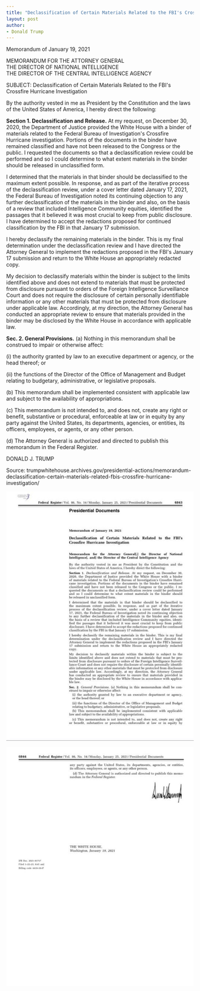 ```yaml
---
title: "Declassification of Certain Materials Related to the FBI's Crossfire Hurricane Investigation"
layout: post
author:
- Donald Trump
---
```


Memorandum of January 19, 2021

MEMORANDUM FOR THE ATTORNEY GENERAL<br>
THE DIRECTOR OF NATIONAL INTELLIGENCE<br>
THE DIRECTOR OF THE CENTRAL INTELLIGENCE AGENCY

SUBJECT: Declassification of Certain Materials Related to the FBI's Crossfire Hurricane Investigation

By the authority vested in me as President by the Constitution and the laws of the United States of America, I hereby direct the following:

**Section 1. Declassification and Release.** At my request, on December 30, 2020, the Department of Justice provided the White House with a binder of materials related to the Federal Bureau of Investigation's Crossfire Hurricane investigation. Portions of the documents in the binder have remained classified and have not been released to the Congress or the public. I requested the documents so that a declassification review could be performed and so I could determine to what extent materials in the binder should be released in unclassified form.

I determined that the materials in that binder should be declassified to the maximum extent possible. In response, and as part of the iterative process of the declassification review, under a cover letter dated January 17, 2021, the Federal Bureau of Investigation noted its continuing objection to any further declassification of the materials in the binder and also, on the basis of a review that included Intelligence Community equities, identified the passages that it believed it was most crucial to keep from public disclosure. I have determined to accept the redactions proposed for continued classification by the FBI in that January 17 submission.

I hereby declassify the remaining materials in the binder. This is my final determination under the declassification review and I have directed the Attorney General to implement the redactions proposed in the FBI's January 17 submission and return to the White House an appropriately redacted copy.

My decision to declassify materials within the binder is subject to the limits identified above and does not extend to materials that must be protected from disclosure pursuant to orders of the Foreign Intelligence Surveillance Court and does not require the disclosure of certain personally identifiable information or any other materials that must be protected from disclosure under applicable law. Accordingly, at my direction, the Attorney General has conducted an appropriate review to ensure that materials provided in the binder may be disclosed by the White House in accordance with applicable law.

**Sec. 2. General Provisions.** (a) Nothing in this memorandum shall be construed to impair or otherwise affect:

(i) the authority granted by law to an executive department or agency, or the head thereof; or

(ii) the functions of the Director of the Office of Management and Budget relating to budgetary, administrative, or legislative proposals.

(b) This memorandum shall be implemented consistent with applicable law and subject to the availability of appropriations.

(c) This memorandum is not intended to, and does not, create any right or benefit, substantive or procedural, enforceable at law or in equity by any party against the United States, its departments, agencies, or entities, its officers, employees, or agents, or any other person.

(d) The Attorney General is authorized and directed to publish this memorandum in the Federal Register.

DONALD J. TRUMP

Source: trumpwhitehouse.archives.gov/presidential-actions/memorandum-declassification-certain-materials-related-fbis-crossfire-hurricane-investigation/

![Declassification of Certain Materials Related to the FBI's Crossfire Hurricane Investigation](/assets/2021-01-19-letter-trump-1.jpg "Declassification of Certain Materials Related to the FBI's Crossfire Hurricane Investigation")

![Declassification of Certain Materials Related to the FBI's Crossfire Hurricane Investigation](/assets/2021-01-19-letter-trump-2.jpg "Declassification of Certain Materials Related to the FBI's Crossfire Hurricane Investigation")
